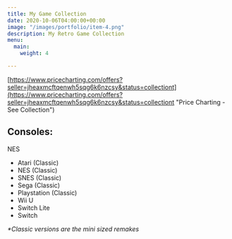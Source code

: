 ```yaml
---
title: My Game Collection
date: 2020-10-06T04:00:00+00:00
image: "/images/portfolio/item-4.png"
description: My Retro Game Collection
menu:
  main:
    weight: 4

---
```

[https://www.pricecharting.com/offers?seller=jheaxmcftqenwh5sqg6k6nzcsy&status=collectiont](https://www.pricecharting.com/offers?seller=jheaxmcftqenwh5sqg6k6nzcsy&status=collectiont "Price Charting - See Collection")

## Consoles:

NES

* Atari (Classic)
* NES (Classic)
* SNES (Classic)
* Sega (Classic)
* Playstation (Classic)
* Wii U
* Switch Lite
* Switch

_*Classic versions are the mini sized remakes_